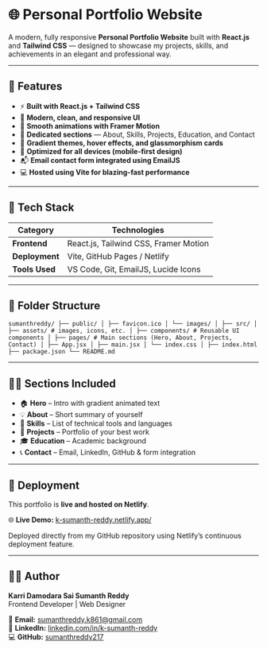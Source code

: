 # 🌐 Personal Portfolio Website

A modern, fully responsive **Personal Portfolio Website** built with **React.js** and **Tailwind CSS** — designed to showcase my projects, skills, and achievements in an elegant and professional way.

---

## 🚀 Features

- ⚡ **Built with React.js + Tailwind CSS**
- 🎨 **Modern, clean, and responsive UI**
- 🧠 **Smooth animations with Framer Motion**
- 💼 **Dedicated sections** — About, Skills, Projects, Education, and Contact
- 🌈 **Gradient themes, hover effects, and glassmorphism cards**
- 📱 **Optimized for all devices (mobile-first design)**
- 📬 **Email contact form integrated using EmailJS**
- 💻 **Hosted using Vite for blazing-fast performance**

---

## 🧰 Tech Stack

| Category | Technologies |
|-----------|--------------|
| **Frontend** | React.js, Tailwind CSS, Framer Motion |
| **Deployment** | Vite, GitHub Pages / Netlify |
| **Tools Used** | VS Code, Git, EmailJS, Lucide Icons |

---

## 📁 Folder Structure

`sumanthreddy/
├── public/
│ ├── favicon.ico
│ └── images/
│
├── src/
│ ├── assets/ # images, icons, etc.
│ ├── components/ # Reusable UI components
│ ├── pages/ # Main sections (Hero, About, Projects, Contact)
│ ├── App.jsx
│ ├── main.jsx
│ └── index.css
│
├── index.html
├── package.json
└── README.md`

---

## 🧑‍💻 Sections Included

- 🏠 **Hero** – Intro with gradient animated text  
- 💡 **About** – Short summary of yourself  
- 🧩 **Skills** – List of technical tools and languages  
- 🚀 **Projects** – Portfolio of your best work  
- 🎓 **Education** – Academic background  
- 📞 **Contact** – Email, LinkedIn, GitHub & form integration  

---

## 🌟 Deployment

This portfolio is **live and hosted on Netlify**.

🌐 **Live Demo:** [k-sumanth-reddy.netlify.app/](https://k-sumanth-reddy.netlify.app/)

Deployed directly from my GitHub repository using Netlify’s continuous deployment feature. 

---

## 🧑‍🎨 Author

**Karri Damodara Sai Sumanth Reddy**  
Frontend Developer | Web Designer  

📧 **Email:** [sumanthreddy.k861@gmail.com](mailto:sumanthreddy.k861@gmail.com)  
🔗 **LinkedIn:** [linkedin.com/in/k-sumanth-reddy](https://linkedin.com/in/k-sumanth-reddy)  
💻 **GitHub:** [sumanthreddy217](https://github.com/sumanthreddy217)

